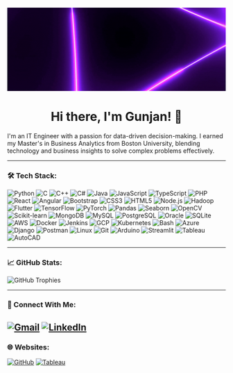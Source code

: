 ![logo](Gunjan_Banner.gif)
<h1 align="center">Hi there, I'm Gunjan! 👋</h1>

I'm an IT Engineer with a passion for data-driven decision-making. I earned my Master's in Business Analytics from Boston University, blending technology and business insights to solve complex problems effectively. 

---

### 🛠️ Tech Stack:
![Python](https://img.shields.io/badge/python-%233776AB.svg?style=for-the-badge&logo=python&logoColor=white) ![C](https://img.shields.io/badge/c-%2300599C.svg?style=for-the-badge&logo=c&logoColor=white) ![C++](https://img.shields.io/badge/cplusplus-%2300599C.svg?style=for-the-badge&logo=c%2B%2B&logoColor=white) ![C#](https://img.shields.io/badge/csharp-%23239120.svg?style=for-the-badge&logo=csharp&logoColor=white) ![Java](https://img.shields.io/badge/java-%23ED8B00.svg?style=for-the-badge&logo=openjdk&logoColor=white) ![JavaScript](https://img.shields.io/badge/javascript-%23F7DF1E.svg?style=for-the-badge&logo=javascript&logoColor=black) ![TypeScript](https://img.shields.io/badge/typescript-%23007ACC.svg?style=for-the-badge&logo=typescript&logoColor=white) ![PHP](https://img.shields.io/badge/php-%23777BB4.svg?style=for-the-badge&logo=php&logoColor=white) ![React](https://img.shields.io/badge/react-%2320232a.svg?style=for-the-badge&logo=react&logoColor=%2361DAFB) ![Angular](https://img.shields.io/badge/angular-%23DD0031.svg?style=for-the-badge&logo=angular&logoColor=white) ![Bootstrap](https://img.shields.io/badge/bootstrap-%23563D7C.svg?style=for-the-badge&logo=bootstrap&logoColor=white) ![CSS3](https://img.shields.io/badge/css3-%231572B6.svg?style=for-the-badge&logo=css3&logoColor=white) ![HTML5](https://img.shields.io/badge/html5-%23E34F26.svg?style=for-the-badge&logo=html5&logoColor=white) ![Node.js](https://img.shields.io/badge/node.js-%2343853D.svg?style=for-the-badge&logo=node.js&logoColor=white) ![Hadoop](https://img.shields.io/badge/hadoop-%23FF9900.svg?style=for-the-badge&logo=apachehadoop&logoColor=white) ![Flutter](https://img.shields.io/badge/flutter-%2302569B.svg?style=for-the-badge&logo=flutter&logoColor=white) ![TensorFlow](https://img.shields.io/badge/tensorflow-%23FF6F00.svg?style=for-the-badge&logo=tensorflow&logoColor=white) ![PyTorch](https://img.shields.io/badge/pytorch-%23EE4C2C.svg?style=for-the-badge&logo=pytorch&logoColor=white) ![Pandas](https://img.shields.io/badge/pandas-%23150458.svg?style=for-the-badge&logo=pandas&logoColor=white) ![Seaborn](https://img.shields.io/badge/seaborn-%232C3E50.svg?style=for-the-badge) ![OpenCV](https://img.shields.io/badge/opencv-%235C3EE8.svg?style=for-the-badge&logo=opencv&logoColor=white) ![Scikit-learn](https://img.shields.io/badge/scikit--learn-%23F7931E.svg?style=for-the-badge&logo=scikit-learn&logoColor=white) ![MongoDB](https://img.shields.io/badge/mongodb-%2347A248.svg?style=for-the-badge&logo=mongodb&logoColor=white) ![MySQL](https://img.shields.io/badge/mysql-%234479A1.svg?style=for-the-badge&logo=mysql&logoColor=white) ![PostgreSQL](https://img.shields.io/badge/postgresql-%23316192.svg?style=for-the-badge&logo=postgresql&logoColor=white) ![Oracle](https://img.shields.io/badge/oracle-%23F80000.svg?style=for-the-badge&logo=oracle&logoColor=white) ![SQLite](https://img.shields.io/badge/sqlite-%23003B57.svg?style=for-the-badge&logo=sqlite&logoColor=white) ![AWS](https://img.shields.io/badge/AWS-%23FF9900.svg?style=for-the-badge&logo=amazon-aws&logoColor=white) ![Docker](https://img.shields.io/badge/docker-%232496ED.svg?style=for-the-badge&logo=docker&logoColor=white) ![Jenkins](https://img.shields.io/badge/jenkins-%23D24939.svg?style=for-the-badge&logo=jenkins&logoColor=white) ![GCP](https://img.shields.io/badge/gcp-%234285F4.svg?style=for-the-badge&logo=google-cloud&logoColor=white) ![Kubernetes](https://img.shields.io/badge/kubernetes-%23326CE5.svg?style=for-the-badge&logo=kubernetes&logoColor=white) ![Bash](https://img.shields.io/badge/bash-%234EAA25.svg?style=for-the-badge&logo=gnu-bash&logoColor=white) ![Azure](https://img.shields.io/badge/azure-%230078D4.svg?style=for-the-badge&logo=microsoft-azure&logoColor=white) ![Django](https://img.shields.io/badge/django-%23092E20.svg?style=for-the-badge&logo=django&logoColor=white) ![Postman](https://img.shields.io/badge/postman-%23FF6C37.svg?style=for-the-badge&logo=postman&logoColor=white) ![Linux](https://img.shields.io/badge/linux-%23FCC624.svg?style=for-the-badge&logo=linux&logoColor=black) ![Git](https://img.shields.io/badge/git-%23F05032.svg?style=for-the-badge&logo=git&logoColor=white) ![Arduino](https://img.shields.io/badge/arduino-%2300979D.svg?style=for-the-badge&logo=arduino&logoColor=white) ![Streamlit](https://img.shields.io/badge/Streamlit-FF4B4B?style=for-the-badge&logo=Streamlit&logoColor=white) ![Tableau](https://img.shields.io/badge/Tableau-E97627?style=for-the-badge&logo=tableau&logoColor=white) ![AutoCAD](https://img.shields.io/badge/AutoCAD-%23E24F25.svg?style=for-the-badge&logo=autodesk&logoColor=white)

---

### 📈 GitHub Stats:
![GitHub Trophies](https://github-profile-trophy.vercel.app/?username=S-Gunjan&theme=tokyonight&margin-w=10)

---

### 🎯 Connect With Me:
[![Gmail](https://img.shields.io/badge/Gmail-D14836?style=for-the-badge&logo=gmail&logoColor=white)](mailto:your-gunjan21@bu.edu) [![LinkedIn](https://img.shields.io/badge/LinkedIn-%230077B5.svg?style=for-the-badge&logo=linkedin&logoColor=white)](https://www.linkedin.com/in/gunjan21/)
---

### 🌐 Websites:
[![GitHub](https://img.shields.io/badge/GitHub-181717?style=for-the-badge&logo=github&logoColor=white)](https://github.com/S-Gunjan) [![Tableau](https://img.shields.io/badge/Tableau-E97627?style=for-the-badge&logo=tableau&logoColor=white)](https://public.tableau.com/app/profile/gunjan.sharma3057/vizzes) 
